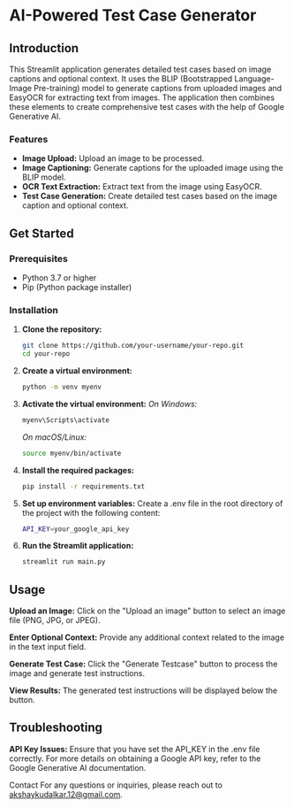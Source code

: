 # AI-Powered Test Case Generator

## Introduction

This Streamlit application generates detailed test cases based on image captions and optional context. It uses the BLIP (Bootstrapped Language-Image Pre-training) model to generate captions from uploaded images and EasyOCR for extracting text from images. The application then combines these elements to create comprehensive test cases with the help of Google Generative AI.

### Features

- **Image Upload:** Upload an image to be processed.
- **Image Captioning:** Generate captions for the uploaded image using the BLIP model.
- **OCR Text Extraction:** Extract text from the image using EasyOCR.
- **Test Case Generation:** Create detailed test cases based on the image caption and optional context.

## Get Started

### Prerequisites

- Python 3.7 or higher
- Pip (Python package installer)

### Installation

1. **Clone the repository:**

   ```bash
   git clone https://github.com/your-username/your-repo.git
   cd your-repo
   ```

2. **Create a virtual environment:**
   ```bash
   python -m venv myenv
   ```

3. **Activate the virtual environment:**
   *On Windows:*
   ```bash
   myenv\Scripts\activate
   ```
   *On macOS/Linux:*
   ```bash
   source myenv/bin/activate
   ```
   
4. **Install the required packages:**
   ```bash
   pip install -r requirements.txt
   ```

5. **Set up environment variables:**
   Create a .env file in the root directory of the project with the following content:

   ```bash
   API_KEY=your_google_api_key
   ```

6. **Run the Streamlit application:**
   ```bash
   streamlit run main.py
   ```
   
## Usage
**Upload an Image:**
Click on the "Upload an image" button to select an image file (PNG, JPG, or JPEG).

**Enter Optional Context:**
Provide any additional context related to the image in the text input field.

**Generate Test Case:**
Click the "Generate Testcase" button to process the image and generate test instructions.

**View Results:**
The generated test instructions will be displayed below the button.

## Troubleshooting
**API Key Issues:** Ensure that you have set the API_KEY in the .env file correctly. For more details on obtaining a Google API key, refer to the Google Generative AI documentation.

Contact
For any questions or inquiries, please reach out to akshaykudalkar.12@gmail.com.

